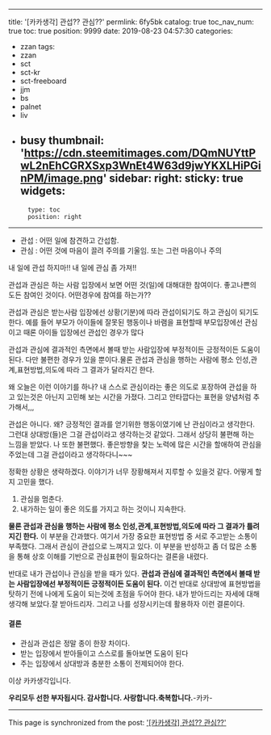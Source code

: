 
---
title: '[카카생각] 관섭?? 관심??'
permlink: 6fy5bk
catalog: true
toc_nav_num: true
toc: true
position: 9999
date: 2019-08-23 04:57:30
categories:
- zzan
tags:
- zzan
- sct
- sct-kr
- sct-freeboard
- jjm
- bs
- palnet
- liv
- busy
thumbnail: 'https://cdn.steemitimages.com/DQmNUYttPwL2nEhCGRXSxp3WnEt4W63d9jwYKXLHiPGinPM/image.png'
sidebar:
    right:
        sticky: true
widgets:
    -
        type: toc
        position: right
---


- 관섭 : 어떤 일에 참견하고 간섭함.
- 관심 : 어떤 것에 마음이 끌려 주의를 기울임. 또는 그런 마음이나 주의


내 일에 관섭 하지마!!
내 일에 관심 좀 가져!!


관섭과 관심은 하는 사람 입장에서 보면 어떤 것(일)에 대해대한 참여이다. 좋고나쁜의도든 참여인 것이다. 
어떤경우에 참여를 하는가?? 


관섭과 관심은 받는사람 입장에선 상황(기분)에 따라 관섭이되기도 하고 관심이 되기도 한다. 예를 들어 부모가 아이들에 잘못된 행동이나 바램을 표현할때 부모입장에선 관심이고 때론 아이들 입장에선 관섭인 경우가 많다


관섭과 관심에 결과적인 측면에서 볼때 받는 사람입장에 부정적이든 긍정적이든 도움이 된다. 다만 불편한 경우가 있을 뿐이다.물론 관섭과 관심을 행하는 사람에 평소 인성,관계,표현방법,의도에 따라 그 결과가 달라지긴 한다. 


왜 오늘은 이런 이야기를 하나?
내 스스로 관심이라는 좋은 의도로 포장하여 관섭을 하고 있는것은 아닌지 고민해 보는 시간을 가졌다. 그리고 안타깝다는 표현을 양념처럼 추가해서,,,


관섭은 아니다. 
왜? 긍정적인 결과를 얻기위한 행동이였기에 난 관심이라고 생각한다.  그런대 상대방(들)은 그걸 관섭이라고 생각하는것 같았다. 그래서 상당히 불편해 하는 느낌을 받았다. 나 또한 불편했다. 좋은방향을 찿는 노력에 많은 시간을 할애하여  관심을 주었는데 그걸 관섭이라고 생각하다니~~~


정확한 상황은 생략하겠다. 이야기가 너무 장황해져서 지루할 수 있을것 같다. 어떻게 할지 고민을 했다. 


1. 관심을 멈춘다.
2. 내가하는 일이 좋은 의도를 가지고 하는 것이니 지속한다.


**물론 관섭과 관심을 행하는 사람에 평소 인성,관계,표현방법,의도에 따라 그 결과가 틀려지긴 한다.** 
이 부분을 간과했다. 여기서 가장 중요한 표현방법 중  서로 주고받는 소통이 부족했다.  그래서 관심이 관섭으로 느껴지고 있다.  이 부분을 반성하고 좀 더 많은 소통을 통해 상호 이해를 기반으로 관심표현이 필요하다는 결론을 내렸다.  


반대로 내가 관섭이나 관심을 받을 때가 있다. 
**관섭과 관심에 결과적인 측면에서 볼때 받는 사람입장에선 부정적이든 긍정적이든 도움이 된다.**
이건 반대로 상대방에 표현방법을 탓하기 전에 나에게 도움이 되는것에 초점을 두어야 한다.  내가 받아드리는 자세에 대해 생각해 보았다.잘 받아드리자. 그리고 나를 성장시키는데 활용하자 이런 결론이다.




#### 결론 
- 관심과 관섭은 정말 종이 한장 차이다.
- 받는 입장에서 받아들이고 스스로를 돌아보면 도움이 된다
- 주는 입장에서 상대방과 충분한 소통이 전제되어야 한다.




이상 카카생각입니다.


**우리모두 선한 부자됩시다.
감사합니다. 사랑합니다.축복합니다.**-카카-

- - -

This page is synchronized from the post: ['[카카생각] 관섭?? 관심??'](https://steemit.com/@kibumh/6fy5bk)
